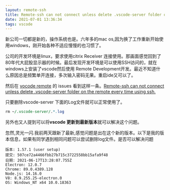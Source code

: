 ```yaml
---
layout: remote-ssh
title: Remote-ssh can not connect unless delete .vscode-server folder on the remote every time using ssh
date: 2021-07-01 13:36:34
tags: vscode
---
```

新公司一切都是新的，操作系统也是。六年多的mac os,因为换了工作重新开始使用windows，刚开始各种不适应慢慢的也习惯了。

公司的开发环境是linux，要求使用citrix Receiver 连接使用。那画面感觉回到了80年代大屁股显示器的时候。最后发现开发环境是可以使用SSH访问的，就在windows上安装了vscode然后使用 Remote Development开发。最近不知道什么原因总是频繁单开连接，多次输入密码无果。重启ide又可以了。

然后在 [vocode remote](https://github.com/microsoft/vscode-remote-release)  的 issues 看到这样一条。[Remote-ssh can not connect unless delete .vscode-server folder on the remote every time using ssh.](https://github.com/microsoft/vscode-remote-release/issues/2828)

只要删除vscode-server 下面的Log文件就可以正常使用了。

```perl
rm ~/.vscode-server/.*.log
```

另外也又人提到可以将**vscode 更新到最新版本**就可以解决这个问题。

忽然,灵光一闪.我前两天跟新了最新,感觉问题是出在这个新的版本。以下是我的版本信息，如果有同学遇到相同问题可以尝试删除log文件。是否可以解决问题

```
版本: 1.57.1 (user setup)
提交: 507ce72a4466fbb27b715c3722558bb15afa9f48
日期: 2021-06-17T13:28:07.755Z
Electron: 12.0.7
Chrome: 89.0.4389.128
Node.js: 14.16.0
V8: 8.9.255.25-electron.0
OS: Windows_NT x64 10.0.18363
```



